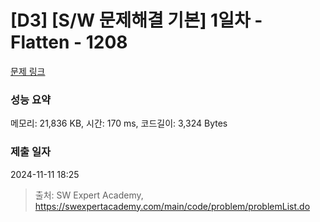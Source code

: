 # [D3] [S/W 문제해결 기본] 1일차 - Flatten - 1208 

[문제 링크](https://swexpertacademy.com/main/code/problem/problemDetail.do?contestProbId=AV139KOaABgCFAYh) 

### 성능 요약

메모리: 21,836 KB, 시간: 170 ms, 코드길이: 3,324 Bytes

### 제출 일자

2024-11-11 18:25



> 출처: SW Expert Academy, https://swexpertacademy.com/main/code/problem/problemList.do